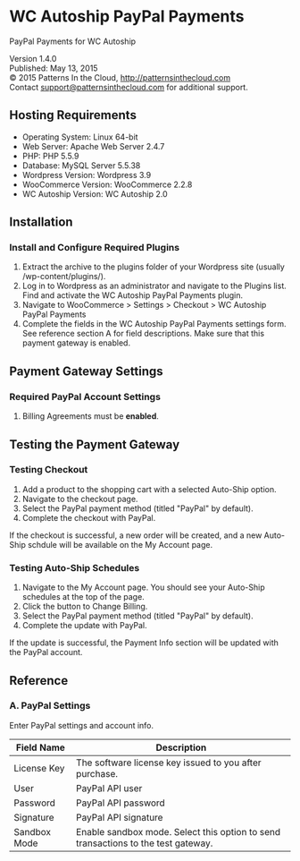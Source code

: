 # WC Autoship PayPal Payments

PayPal Payments for WC Autoship

Version 1.4.0<br />
Published: May 13, 2015<br />
© 2015 Patterns In the Cloud,
http://patternsinthecloud.com<br />
 Contact
support@patternsinthecloud.com for
additional support. 

## Hosting Requirements

* Operating System: Linux 64-bit
* Web Server: Apache Web Server 2.4.7
* PHP: PHP 5.5.9
* Database: MySQL Server 5.5.38
* Wordpress Version: Wordpress 3.9
* WooCommerce Version: WooCommerce 2.2.8
* WC Autoship Version: WC Autoship 2.0

## Installation

### Install and Configure Required Plugins

1.  Extract the archive to the plugins folder
    of your Wordpress site (usually /wp-content/plugins/).
1.  Log in to Wordpress as an administrator and navigate to the Plugins
    list. Find and activate the WC Autoship PayPal Payments plugin.
1.  Navigate to WooCommerce \> Settings \> Checkout \> WC Autoship
    PayPal Payments
1.  Complete the fields in the WC Autoship PayPal Payments settings
    form. See reference section A for field descriptions. Make sure that
    this payment gateway is enabled.

## Payment Gateway Settings

### Required PayPal Account Settings

1.  Billing Agreements must be **enabled**.

## Testing the Payment Gateway

### Testing Checkout

1.  Add a product to the shopping cart with a selected Auto-Ship option.
1.  Navigate to the checkout page.
1.  Select the PayPal payment method (titled "PayPal" by default).
1.  Complete the checkout with PayPal.

If the checkout is successful, a new order will be created, and a new Auto-Ship schdule will be available on the My Account page.

### Testing Auto-Ship Schedules

1.  Navigate to the My Account page. You should see your Auto-Ship schedules at the top of the page.
1.  Click the button to Change Billing.
1.  Select the PayPal payment method (titled "PayPal" by default).
1.  Complete the update with PayPal.

If the update is successful, the Payment Info section will be updated with the PayPal account.

## Reference

### A. PayPal Settings

Enter PayPal settings and account info.

| Field Name                           | Description                          |
| ------------------------------------ | ------------------------------------ |
| License Key                          | The software license key issued to you after purchase. |
| User                                 | PayPal API user                      |
| Password                             | PayPal API password                  |
| Signature                            | PayPal API signature                 |
| Sandbox Mode                         | Enable sandbox mode. Select this option to send transactions to the test gateway. |
